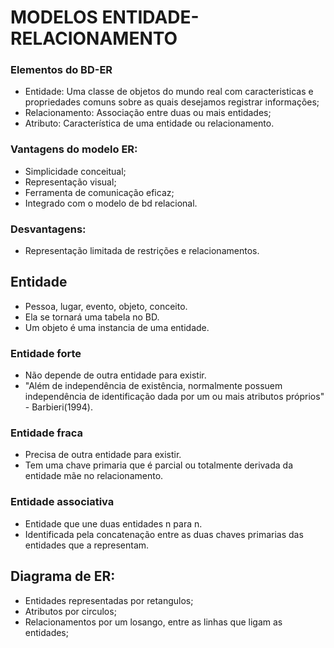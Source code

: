 # MODELOS ENTIDADE-RELACIONAMENTO

### Elementos do BD-ER
- Entidade: Uma classe de objetos do mundo real com caracteristicas e propriedades comuns sobre as quais desejamos registrar informações;  
- Relacionamento: Associação entre duas ou mais entidades;  
- Atributo: Característica de uma entidade ou relacionamento.  

### Vantagens do modelo ER:
- Simplicidade conceitual;  
- Representação visual;  
- Ferramenta de comunicação eficaz;  
- Integrado com o modelo de bd relacional.  

### Desvantagens:
- Representação limitada de restrições e relacionamentos.  

## Entidade
- Pessoa, lugar, evento, objeto, conceito.  
- Ela se tornará uma tabela no BD.  
- Um objeto é uma instancia de uma entidade.  

### Entidade forte
- Não depende de outra entidade para existir.  
- "Além de independência de existência, normalmente possuem independência de identificação dada por um ou mais atributos próprios" - Barbieri(1994).  

### Entidade fraca
- Precisa de outra entidade para existir.  
- Tem uma chave primaria que é parcial ou totalmente derivada da entidade mãe no relacionamento.  

### Entidade associativa
- Entidade que une duas entidades n para n.  
- Identificada pela concatenação entre as duas chaves primarias das entidades que a representam.  

## Diagrama de ER:
- Entidades representadas por retangulos;  
- Atributos por circulos;  
- Relacionamentos por um losango, entre as linhas que ligam as entidades;  